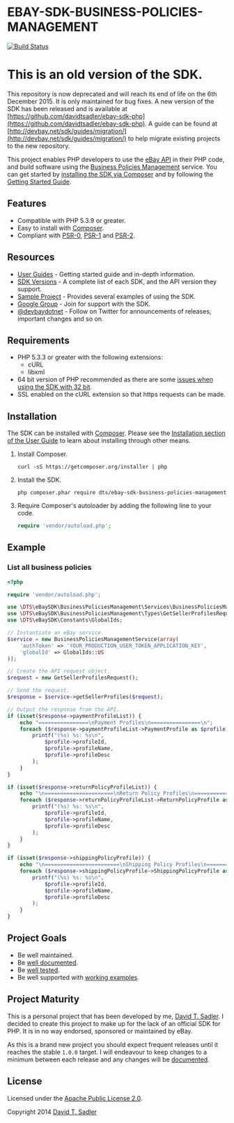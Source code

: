 # EBAY-SDK-BUSINESS-POLICIES-MANAGEMENT

[![Build Status](https://travis-ci.org/davidtsadler/ebay-sdk-business-policies-management.svg?branch=master)](https://travis-ci.org/davidtsadler/ebay-sdk-business-policies-management)

# This is an old version of the SDK.

This repository is now deprecated and will reach its end of life on the 6th December 2015. It is only maintained for bug fixes. A new version of the SDK has been released and is available at [https://github.com/davidtsadler/ebay-sdk-php](https://github.com/davidtsadler/ebay-sdk-php). A guide can be found at [http://devbay.net/sdk/guides/migration/](http://devbay.net/sdk/guides/migration/) to help migrate existing projects to the new repository.

This project enables PHP developers to use the [eBay API](https://go.developer.ebay.com/developers/ebay/documentation-tools/) in their PHP code, and build software using the [Business Policies Management](http://developer.ebay.com/Devzone/business-policies/Concepts/BusinessPoliciesAPIGuide.html) service. You can get started by [installing the SDK via Composer](http://devbay.net/sdk/guides/installation/) and by following the [Getting Started Guide](http://devbay.net/sdk/guides/getting-started/).

## Features

  - Compatible with PHP 5.3.9 or greater.
  - Easy to install with [Composer](http://getcomposer.org/).
  - Compliant with [PSR-0](https://github.com/php-fig/fig-standards/blob/master/accepted/PSR-0.md), [PSR-1](https://github.com/php-fig/fig-standards/blob/master/accepted/PSR-1-basic-coding-standard.md) and [PSR-2](https://github.com/php-fig/fig-standards/blob/master/accepted/PSR-2-coding-style-guide.md).

## Resources

  - [User Guides](http://devbay.net/sdk/guides/) - Getting started guide and in-depth information.
  - [SDK Versions](http://devbay.net/sdk/guides/versions/) - A complete list of each SDK, and the API version they support.
  - [Sample Project](https://github.com/davidtsadler/ebay-sdk-examples) - Provides several examples of using the SDK.
  - [Google Group](https://groups.google.com/forum/#!forum/ebay-sdk-php) - Join for support with the SDK.
  - [@devbaydotnet](https://twitter.com/devbaydotnet) - Follow on Twitter for announcements of releases, important changes and so on.

## Requirements

  - PHP 5.3.3 or greater with the following extensions:
      - cURL
      - libxml
  - 64 bit version of PHP recommended as there are some [issues when using the SDK with 32 bit](http://devbay.net/sdk/guides/requirements/#issues).
  - SSL enabled on the cURL extension so that https requests can be made.

## Installation

The SDK can be installed with [Composer](http://getcomposer.org/). Please see the [Installation section of the User Guide](http://devbay.net/sdk/guides/installation/) to learn about installing through other means.

  1. Install Composer.

     ```
     curl -sS https://getcomposer.org/installer | php
     ```

  1. Install the SDK.

     ```
     php composer.phar require dts/ebay-sdk-business-policies-management
     ```

  1. Require Composer's autoloader by adding the following line to your code.

     ```php
     require 'vendor/autoload.php';
     ```

## Example

### List all business policies

```php
<?php

require 'vendor/autoload.php';

use \DTS\eBaySDK\BusinessPoliciesManagement\Services\BusinessPoliciesManagementService;
use \DTS\eBaySDK\BusinessPoliciesManagement\Types\GetSellerProfilesRequest;
use \DTS\eBaySDK\Constants\GlobalIds;

// Instantiate an eBay service.
$service = new BusinessPoliciesManagementService(array(
    'authToken' => 'YOUR_PRODUCTION_USER_TOKEN_APPLICATION_KEY',
    'globalId' => GlobalIds::US
));

// Create the API request object.
$request = new GetSellerProfilesRequest();

// Send the request.
$response = $service->getSellerProfiles($request);

// Output the response from the API.
if (isset($response->paymentProfileList)) {
    echo "================\nPayment Profiles\n================\n";
    foreach ($response->paymentProfileList->PaymentProfile as $profile) {
        printf("(%s) %s: %s\n",
            $profile->profileId,
            $profile->profileName,
            $profile->profileDesc
        );
    }
}

if (isset($response->returnPolicyProfileList)) {
    echo "\n======================\nReturn Policy Profiles\n======================\n";
    foreach ($response->returnPolicyProfileList->ReturnPolicyProfile as $profile) {
        printf("(%s) %s: %s\n",
            $profile->profileId,
            $profile->profileName,
            $profile->profileDesc
        );
    }
}

if (isset($response->shippingPolicyProfile)) {
    echo "\n========================\nShipping Policy Profiles\n========================\n";
    foreach ($response->shippingPolicyProfile->ShippingPolicyProfile as $profile) {
        printf("(%s) %s: %s\n",
            $profile->profileId,
            $profile->profileName,
            $profile->profileDesc
        );
    }
}
```

## Project Goals

  - Be well maintained.
  - Be [well documented](http://devbay.net/sdk/guides/).
  - Be [well tested](https://github.com/davidtsadler/ebay-sdk-business-policies-management/tree/master/test/DTS/eBaySDK/BusinessPoliciesManagement).
  - Be well supported with [working examples](https://github.com/davidtsadler/ebay-sdk-examples/blob/master/business-policies-management/README.md).

## Project Maturity

This is a personal project that has been developed by me, [David T. Sadler](http://twitter.com/davidtsadler). I decided to create this project to make up for the lack of an official SDK for PHP. It is in no way endorsed, sponsored or maintained by eBay.

As this is a brand new project you should expect frequent releases until it reaches the stable `1.0.0` target. I will endeavour to keep changes to a minimum between each release and any changes will be [documented](https://github.com/davidtsadler/ebay-sdk-business-policies-management/blob/master/CHANGELOG.md).

## License

Licensed under the [Apache Public License 2.0](http://www.apache.org/licenses/LICENSE-2.0.html).

Copyright 2014 [David T. Sadler](http://twitter.com/davidtsadler)
